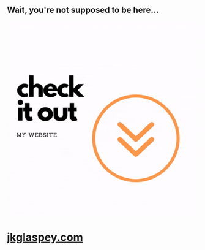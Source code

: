 ## Wait, you're not supposed to be here...

![](https://github.com/jkglaspey/portfolio-website/blob/main/public/images/github/website_promotion.gif)


# [jkglaspey.com](https://www.jkglaspey.com)